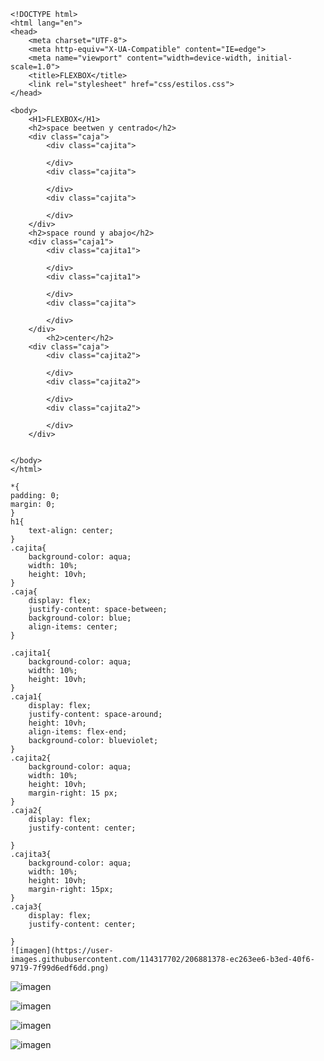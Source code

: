    <!DOCTYPE html>
    <html lang="en">
    <head>
        <meta charset="UTF-8">
        <meta http-equiv="X-UA-Compatible" content="IE=edge">
        <meta name="viewport" content="width=device-width, initial-scale=1.0">
        <title>FLEXBOX</title>
        <link rel="stylesheet" href="css/estilos.css">
    </head>

    <body>
        <H1>FLEXBOX</H1>
        <h2>space beetwen y centrado</h2>
        <div class="caja">
            <div class="cajita">

            </div>
            <div class="cajita">

            </div>
            <div class="cajita">

            </div>
        </div>
        <h2>space round y abajo</h2>
        <div class="caja1">
            <div class="cajita1">

            </div>
            <div class="cajita1">

            </div>
            <div class="cajita">

            </div>
        </div>
            <h2>center</h2>
        <div class="caja">
            <div class="cajita2">

            </div>
            <div class="cajita2">

            </div>
            <div class="cajita2">

            </div>
        </div>


    </body>
    </html>
    
    *{
    padding: 0;
    margin: 0;
    }
    h1{
        text-align: center;
    }
    .cajita{ 
        background-color: aqua;
        width: 10%;
        height: 10vh;
    }
    .caja{
        display: flex;
        justify-content: space-between;
        background-color: blue;
        align-items: center;
    }

    .cajita1{ 
        background-color: aqua;
        width: 10%;
        height: 10vh;
    }
    .caja1{
        display: flex;
        justify-content: space-around;
        height: 10vh;
        align-items: flex-end;
        background-color: blueviolet;
    }
    .cajita2{ 
        background-color: aqua;
        width: 10%;
        height: 10vh;
        margin-right: 15 px;
    }
    .caja2{
        display: flex;
        justify-content: center;

    }
    .cajita3{ 
        background-color: aqua;
        width: 10%;
        height: 10vh;
        margin-right: 15px;
    }
    .caja3{
        display: flex;
        justify-content: center;

    }
    ![imagen](https://user-images.githubusercontent.com/114317702/206881378-ec263ee6-b3ed-40f6-9719-7f99d6edf6dd.png)
![imagen](https://user-images.githubusercontent.com/114317702/206881380-994e7bb6-5c63-4125-9914-844c20bd9aa0.png)

![imagen](https://user-images.githubusercontent.com/114317702/206881386-43dcad24-0945-4153-9f91-d31b43565bda.png)

![imagen](https://user-images.githubusercontent.com/114317702/206881395-180bb37a-abb6-49de-9434-2de30a764b93.png)

![imagen](https://user-images.githubusercontent.com/114317702/206881397-cbe42d4e-4e83-4951-bb36-c4c703a54484.png)
